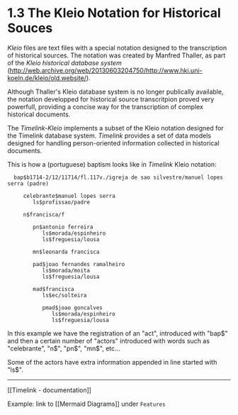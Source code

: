 
# 1.3 The Kleio Notation for Historical Souces

_Kleio_ files are text files with a special notation designed to the transcription of historical sources. The notation was created by Manfred Thaller, as part of the _Kleio historical database system_ (http://web.archive.org/web/20130603204750/http://www.hki.uni-koeln.de/kleio/old.website/).

Although Thaller's Kleio database system is no longer publically available, the notation developped for historical source transcritpion proved very powerfull, providing a concise way for the transcription of complex historical documents.

The _Timelink-Kleio_ implements a subset of the Kleio notation designed for the Timelink database system. _Timelink_ provides a set of data models designed for handling person-oriented information collected in historical documents.

  This is how a (portuguese) baptism looks like in _Timelink_ Kleio notation:

	  bap$b1714-2/12/11714/fl.117v./igreja de sao silvestre/manuel lopes serra (padre)
	
		 celebrante$manuel lopes serra
			ls$profissao/padre
	
		 n$francisca/f
	
			pn$antonio ferreira
			   ls$morada/espinheiro
			   ls$freguesia/lousa
	
			mn$leonarda francisca
	
			pad$joao fernandes ramalheiro
			   ls$morada/moita
			   ls$freguesia/lousa
	
			mad$francisca
			   ls$ec/solteira
	
			   pmad$joao goncalves
				  ls$morada/espinheiro
				  ls$freguesia/lousa

In this example we have the registration of an "act", introduced with "bap\$" and then a certain number of "actors" introduced with words such as "celebrante", "n\$", "pn\$", "mn\$", etc...

Some of the actors have extra information  appended in line started with "ls\$".

---

[[Timelink - documentation]]







Example: link to [[Mermaid Diagrams]] under `Features`